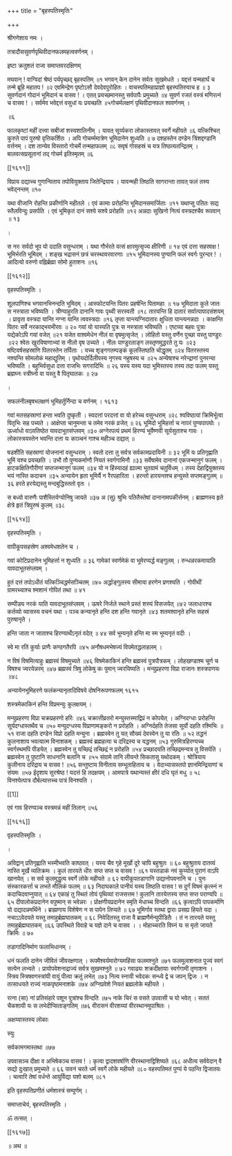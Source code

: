+++
title = "बृहस्पतिस्मृतिः"

+++

श्रीगणेशाय नमः । 

तत्रादौससुवर्णपृथिवीदानफलमहत्ववर्णनम् । 

इष्टा क्रतुशतं राजा समाप्तवरदक्षिणम् 

मघवान् ! वाग्विदां श्रेष्ठं पर्यपृच्छद् बृहस्पतिम् ॥१ भगवन् केन दानेन सर्वतः सुखमेधते । यद्दत्तं यन्महार्घं च तन्मे ब्रूहि महातप ! ॥२ एवमिन्द्रेण पृष्टोऽसौ देवदेवपुरोहितः । वाचस्पतिमहाप्राज्ञो बृहस्पतिरुवाच ह ॥ ३ सुवर्णदानं गोदानं भूमिदानं च वासव ! । एतत् प्रयच्छमानस्तु सर्वपापैः प्रमुच्यते ॥४ सुवर्ण रजतं वस्त्रं मणिरत्नं च वासव ! । सर्वमेव भवेद्दत्तं वसुधां यः प्रयच्छति ॥५गोचर्मलक्षणं पृथिवीदानफल श्ववर्णनम् । 

॥६ 

फालकृष्टां महीं दत्त्वा सबीजां शस्यशालिनीम् । यावत् सूर्य्यकरा लोकास्तावत् स्वर्गे महीयते ॥६ यत्किश्चित् कुरुते पापं पुरुषो वृत्तिकर्शितः । अपि गोचर्म्ममात्रेण भूमिदानेन शुध्यति ॥ ७ दशहस्तेन दण्डेन त्रिंशद्दण्डानि वर्त्तनम् । दश तान्येव विस्तारो गोचर्मे तन्महाफलम् ॥८ सवृषं गोसहस्रं च यत्र तिष्ठत्यतन्द्रितम् । बालवत्सप्रसूतानां तद् गोचर्म इतिस्मृतम् ॥६ 

[[१६११]]

विप्राय दद्याच्च गुणान्विताय तपोवियुक्ताय जितेन्द्रियाय । यावन्मही तिष्ठति सागरान्ता तावत् फलं तस्य भवेद्नन्तम् ॥१० 

यथा वीजानि रोहन्ति प्रकीर्णानि महीतले । एवं कामाः प्ररोहन्ति भूमिदानसमार्जिताः ॥११ यथाप्सु पतितः सद्य स्तैलविन्दुः प्रसर्पति । एवं भूमिकृतं दानं सश्ये सश्ये प्ररोहति ॥१२ अन्नदाः सुखिनो नित्यं वस्त्रदश्चैव रूपवान् ॥ १३ 

। 

स नरः सर्वदो भूप यो ददाति वसुन्धराम् । यथा गौर्भरते वत्सं क्षारमुत्सृज्य क्षीरिणी ॥ १४ एवं दत्ता सहस्राक्ष ! भूमिर्भरति भूमिदम् । शङ्ख भद्रासनं छत्रं चरस्थावरवारणाः ॥१५ भूमिदानस्य पुण्यानि फलं स्वर्गः पुरन्दर ! । आदित्यो वरुणो वह्निर्ब्रह्मा सोमो हुताशनः ॥१६ 

[[१६१२]]

वृहस्पतिस्मृतिः । 

शूलपाणिश्च भगवानभिनन्दति भूमिदम् । आस्फोटयन्ति पितरः प्रहर्षन्ति पितामहाः ॥ १७ भूमिदाता कुले जातः स नस्त्राता भविष्यति । त्रीण्याहुरति दानानि गावः पृथ्वी सरस्वती ॥१८ तारयन्ति हि दातारं सर्वात्पापादसंशयम् । प्रावृता वस्त्रदा यान्ति नग्ना यान्ति त्ववस्त्रदाः ॥१६ तृप्ता यान्त्यग्निदातारः क्षुधिता यान्त्यनन्नदाः । काक्षन्ति पितरः सर्वे नरकाद्भयभीरवः ॥ २० गयां यो यास्यति पुत्रः स नस्त्राता भविष्यति । एष्टव्या बहवः पुत्राः यद्येकोऽपि गयां वजेत् ॥२१ यजेत वाश्वमेधेन नीलं वा वृषमुत्सृजेत् । लोहितो यस्तु वर्णेन पुच्छा यस्तु पाण्डुरः ॥२२ श्वेतः खुरविषाणाभ्यां स नीलो वृष उच्यते । नीलः पाण्डुरलाङ्ग लस्तृणमुद्धरते तु यः ॥२३ षष्टिवर्षसहस्राणि पितरस्तेन तर्पिताः । यच्च शृङ्गगतम्पङ्कं कूलस्तिष्ठति चोद्धृतम् ॥२४ पितरस्तस्य नश्यन्ति सोमलोकं महाद्युतिम् । पृथोयदोर्दिलीपस्य नृगस्य नहुषस्य च ॥२५ अन्येषाश्च नरेन्द्राणां पुनरन्या भविष्यति । बहुभिर्वसुधा दत्ता राजभिः सगरादिभिः ॥ २६ यस्य यस्य यदा भूमिस्तस्य तस्य तदा फलम् यस्तु ब्रह्मघ्नः स्त्रीघ्नो वा यस्तु वै पितृघातकः ॥ २७ 

। 

सफलंनीलबृषभलक्षणं भूमिहर्तुर्निन्दा च वर्णनम् । १६१३ 

गवां मतसहस्राणां हन्ता भवति दुष्कृती । स्वदत्तां परदत्तां वा यो हरेच्च वसुन्धराम् ॥२८ श्वविष्ठायां क्रिमिर्भूत्वा पितृभिः सह पच्यते । आक्षेप्ता चानुमन्ता च तमेव नरकं व्रजेत् ॥ २६ भूमिदो भूमिहर्त्ता च नापरं पुण्यपापयोः । ऊर्ध्वाधो वाऽवतिष्ठेत यावदाभूतसंप्लवम् ॥३० अग्नेरपत्यं प्रथमं हिरण्यं भूर्वेष्णवी सूर्यसुताश्च गावः । लोकास्त्रयस्तेन भवन्ति दत्ता यः काञ्चनं गाश्च महीञ्च दद्यात् ॥ 

षडशीति सहस्राणां योजनानां वसुन्धराम् । स्वतो दत्ता तु सर्वत्र सर्वकामप्रदायिनी ॥ ३२ भूमिं यः प्रतिगृह्णाति भूमिं यश्च प्रयच्छति । उभौ तौ पुण्यकर्माणौ नियतं स्वर्गगामिनौ ॥३३ सर्वेषामेव दानानां एकजन्मानुगं फलम् । हाटकक्षितिगौरीणां सप्तजन्मानुगं फलम् ॥३४ यो न हिंस्यादहं ह्यात्मा भूतग्रामं चतुर्विधम् । तस्य देहाद्वियुक्तस्य भयं नास्ति कदाचन ॥३५ अन्यायेन हृता भूमिर्यै न रैरपहारिता । हरन्तो हारयन्तश्च हन्युस्ते सप्तमङ्गुलम् ॥३६ हरते हरयेद्यस्तु मन्दबुद्धिस्ततो वृतः । 

स बध्यो वारुणैः पाशैस्तिर्यग्योनिषु जायते ॥३७ अ (सु) श्रुभिः पतितैस्तेषां दानानामपकीर्त्तनम् । ब्राह्मणस्य हृते क्षेत्रे हृतं त्रिपुरुषं कुलम् ॥३८ 

[[१६१४]]

वृहस्पतिस्मृतिः । 

वापीकूपसहस्रेण अश्वमेधशतेन च । 

गवां कोटिप्रदानेन भूमिहर्त्ता न शुध्यति ॥ ३६ गामेकां स्वर्णमेकं वा भूमेरप्यर्द्ध मङ्गुलम् । रुन्धन्नरकमायाति यावदाभूतसंप्लवम् । 

हुतं दत्तं तपोऽधीतं यत्किञ्चिद्धर्मसञ्चितम् ॥४० अर्द्धाङ्गुलस्य सीमाया हरणेन प्रणश्यति । गोवीथीं ग्रामरथ्याश्च श्मशानं गोपितं तथा ॥ ४१ 

सम्पीड्य नरकं याति यावदाभूतसंप्लवम् । ऊषरे निर्जले स्थाने प्रस्तं शस्यं विसजयेत् ॥४२ जलाधारश्च कर्तव्यो व्यासस्य वचनं यथा । पञ्च कन्यानृते हन्ति दश हन्ति गवानृते ॥४३ शतमश्वानृते हन्ति सहस्रं पुरुषानृते । 

हन्ति जाता न जाताश्च हिरण्यार्थेऽनृतं वदेत् ॥ ४४ सर्व भूम्यनृते हन्ति मा स्म भूम्यनृतं वदीः । 

स्वे मा रतिं कुर्याः प्राणैः कण्ठगतैरपि ॥४५ अनौषधमभेषज्यं विपमेतद्धलाहलम् । 

न विषं विषमित्याहुः ब्रह्मस्वं विषमुच्यते ॥४६ विषमेकाकिनं हन्ति ब्रह्मस्वं पुत्रपौत्रकम् । लोहखण्डाश्म चूर्ण च विषश्च ज्वरयेन्नरम् ॥४७ ब्रह्मस्वं त्रिषु लोकेषु कः पुमान् ज्वरयिष्यति । मन्युप्रहरणा विप्रा राजानः शस्त्रपाणयः ॥४८ 

अन्यायेनभूमिहरणे फलंकन्यानृतादिविषये दोषनिरूपणफलम् १६१५ 

शस्त्रमेकाकिनं हन्ति विप्रमन्युः कुलक्षयम् । 

मन्युप्रहरणा विप्रा चक्रप्रहरणो हरिः ॥४६ चक्रात्तीव्रतरो मन्युस्तस्माद्विप्रं न कोपयेत् । अग्निदग्धाः प्ररोहन्ति सूर्यदग्धास्तथैव च ॥५० मन्युदग्धस्य विप्राणामङ्करो न प्ररोहति । अग्निर्दहति तेजसा सूर्यो दहति रश्मिभिः ॥ ५१ राजा दहति दण्डेन विप्रो दहति मन्युना । ब्रह्मस्वेन तु यत् सौख्यं देवस्वेन तु या रतिः ॥ ५२ तद्धनं कुलनाशाय भवत्यात्म विनाशकम् । ब्रह्मस्वं ब्रह्महत्या च दरिद्रस्य च यद्धनम् ॥५३ गुरुमित्रहिरण्यच्च स्वर्गस्थमपि पीडयेत् । ब्रह्मस्वेन तु यच्छिद्रं तच्छिद्रं न प्ररोहति ॥५४ प्रच्छादयति तच्छिद्रमन्यत्र तु विसर्पति । ब्रह्मस्वेन तु पुष्टानि साधनानि बलानि च ॥५५ संग्रामे तानि लीयन्ते सिकतासु यथोदकम् । श्रोत्रियाय कुलीनाय दरिद्राय च वासव ! ॥५६ सन्तुष्टाय विनीताय सम्भूताहिताय च । वेदाभ्यासस्तपो ज्ञानमिन्द्रियाणां च संयमः ॥५७ ईदृशाय सुरश्रेष्ठ ! यदत्तं हि तदक्षयम् । आमपात्रे यथान्यस्तं क्षीरं दधि घृतं मधु ॥ ५८ विनश्येत्पात्र दौर्बल्यात्तच्च पात्रं विनश्यति । 

[[1]]

एवं गाव हिरण्यञ्च वस्त्रमन्नं महीं तिलान् ॥५६ 

[[१६१६]]

वृहस्पतिस्मृतिः । 

। 

अविद्वान् प्रतिगृह्णाति भस्मीभवति काष्ठवत् । यस्य चैव गृहे मूर्खो दूरे चापि बहुश्रुतः ॥ ६० बहुश्रुताय दातव्यं नास्ति मूर्खे व्यतिक्रमः । कुलं तारयते धीरः सप्त सप्त च वासव ! ॥६१ यस्तडाकं नवं कुर्य्यात् पुराणं वाऽपि खानयेत् । स सर्व कुलमुद्धृत्य स्वर्गे लोके महीयते ॥ ६२ वापीकूपतडागानि उद्यानोपवनानि च । पुनः संस्कारकर्त्ता च लभते मौलिकं फलम् ॥ ६३ निदाघकाले पानीयं यस्य तिष्ठति वासव ! स दुर्गं विषमं कृत्स्नं न कदाचिदवाप्नुयात् ॥ ६४ एकाहं तु स्थितं तोयं पृथिव्यां राजसत्तम ! कुलानि तारयेत्तस्य सप्त सप्त पराण्यपि ॥ ६५ दीपालोकप्रदानेन वपुष्मान् स भवेन्नरः । प्रोक्षणीयप्रदानेन स्मृति मेधाच्च विन्दति ॥६६ कृत्वाऽपि पापकर्माणि यो दद्यादन्नमर्थिने । ब्राह्मणाय विशेषेण न स पापेन लिप्यते ॥ ६७ भूमिर्गाव स्तथा द्वाराः प्रसह्य हियते यदा । नचाऽऽवेदयते यस्तु तमाहुर्ब्रह्मघातकम् ॥ ६८ निवेदितस्तु राजा वै ब्राह्मणैर्मन्युपीडितैः । तं न तारयते यस्तु तमाहुर्ब्रह्मघातकम् ॥६६ उपस्थिते विवाहे च यज्ञे दाने च वासव । । मोहाच्चरति विघ्नं यः स मृतो जायते क्रिमिः ॥ ७० 

तडागादिनिर्माण फलाभिधानम् । 

धनं फलति दानेन जीवितं जीवरक्षणात् । रूपमैश्वर्यमारोग्यमहिंसा फलमश्नुते ॥७१ फलमूलाशनात पूज्यं स्वगं सत्येन लभ्यते । प्रायोपवेशनाद्राज्यं सर्वत्र सुखमश्नुते ॥ ७२ गवाढ्यः शक्रदीक्षायाः स्वर्गगामी तृणाशनः । स्त्रिय स्त्रिषवणस्त्रांयी वायुं पीत्वा क्रतुं लभेत् ॥७३ नित्य स्नायी भवेदकः सन्ध्ये द्वे च जपन् द्विजः । न तत्साधयते राज्यं नाकपृष्ठमनाशके ॥७४ अग्निप्रवेशे नियतं ब्रह्मलोके महीयते । 

रत्ना (सा) नां प्रतिसंहारे पशून पुत्रांश्च विन्दति ॥७५ नाके चिरं स वसते उपवासी च यो भवेत् । सततं चैकशायी यः स लभेदीप्सिताङ्गतिम् ॥७६ वीरासनं वीरशय्यां वीरस्थानमुपाश्रितः । 

अक्षय्यास्तस्य लोकाः 

स्युः 

सर्वकामगमास्तथा ॥७७ 

उपवासञ्च दीक्षा व अभिषेकञ्च वासव ! । कृत्वा द्वादशवर्षाणि वीरस्थानाद्विशिष्यते ॥६८ अधीत्य सर्ववेदान् वै सद्यो दुःखात् प्रमुच्यते ॥ ६६ पावनं चरते धर्मं स्वर्गे लोके महीयते ॥८० वहस्पतिमतं पुण्यं ये पठन्ति द्विजातयः । चत्वारि तेषां वर्धन्ते आयुर्विद्या यशो बलम् ॥८१ 

इति वृहस्पतिप्रणीतं धर्मशास्त्रं सम्पूर्णम् । 

समाप्ताचेयं, बृहस्पतिस्मृतिः । 

ॐ तत्सत् । 

[[१६१७]]

॥ अथ ॥ 

